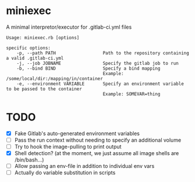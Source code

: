 # miniexec
A minimal interpretor/executor for .gitlab-ci.yml files

```
Usage: miniexec.rb [options]

specific options:
    -p, --path PATH                  Path to the repository containing a valid .gitlab-ci.yml
    -j, --job JOBNAME                Specify the gitlab job to run
    -b, --bind BIND                  Specify a bind mapping
                                     Example: /some/local/dir:/mapping/in/container
    -e, --environment VARIABLE       Specify an environment variable to be passed to the container
                                     Example: SOMEVAR=thing
```

# TODO
- [X] Fake Gitlab's auto-generated environment variables
- [ ] Pass the run context without needing to specify an additional volume
- [ ] Try to hook the image-pulling to print output
- [X] Shell detection? (at the moment, we just assume all image shells are /bin/bash...)
- [ ] Allow passing an env-file in addition to individual env vars
- [ ] Actually do variable substitution in scripts
